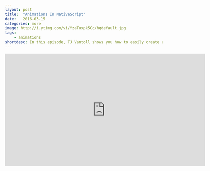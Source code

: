 ```yaml
---
layout: post
title:  "Animations In NativeScript"
date:   2016-03-15
categories: more
image: http://i.ytimg.com/vi/YzaTuxpk5Cc/hqdefault.jpg
tags: 
    - animations
shortdesc: In this episode, TJ Vantoll shows you how to easily create and control animations and animation timings via the NativeScript animate API.
---
```

<iframe width="640" height="360" src="https://www.youtube.com/embed/YzaTuxpk5Cc" frameborder="0" allowfullscreen></iframe>